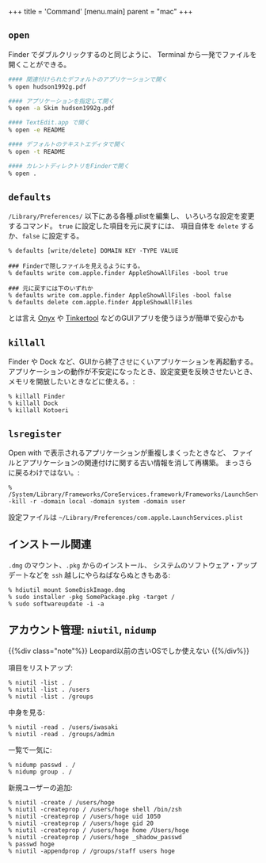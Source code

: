 +++
title = 'Command'
[menu.main]
  parent = "mac"
+++

## `open`

Finder でダブルクリックするのと同じように、
Terminal から一発でファイルを開くことができる。

```sh
#### 関連付けられたデフォルトのアプリケーションで開く
% open hudson1992g.pdf

#### アプリケーションを指定して開く
% open -a Skim hudson1992g.pdf

#### TextEdit.app で開く
% open -e README

#### デフォルトのテキストエディタで開く
% open -t README

#### カレントディレクトリをFinderで開く
% open .
```

## `defaults`

`/Library/Preferences/` 以下にある各種.plistを編集し、
いろいろな設定を変更するコマンド。
`true` に設定した項目を元に戻すには、
項目自体を `delete` するか、`false` に設定する。

    % defaults [write/delete] DOMAIN KEY -TYPE VALUE

    ### Finderで隠しファイルを見えるようにする。
    % defaults write com.apple.finder AppleShowAllFiles -bool true

    ### 元に戻すには下のいずれか
    % defaults write com.apple.finder AppleShowAllFiles -bool false
    % defaults delete com.apple.finder AppleShowAllFiles

とは言え
[Onyx](http://www.titanium.free.fr) や
[Tinkertool](http://www.bresink.com/osx/TinkerTool.html)
などのGUIアプリを使うほうが簡単で安心かも

## `killall`

Finder や Dock など、GUIから終了させにくいアプリケーションを再起動する。
アプリケーションの動作が不安定になったとき、設定変更を反映させたいとき、
メモリを開放したいときなどに使える。:

    % killall Finder
    % killall Dock
    % killall Kotoeri

## `lsregister`

Open with で表示されるアプリケーションが重複しまくったときなど、
ファイルとアプリケーションの関連付けに関する古い情報を消して再構築。
まっさらに戻るわけではない。:

    % /System/Library/Frameworks/CoreServices.framework/Frameworks/LaunchServices.framework/Support/lsregister -kill -r -domain local -domain system -domain user

設定ファイルは `~/Library/Preferences/com.apple.LaunchServices.plist`

## インストール関連

`.dmg` のマウント、`.pkg` からのインストール、
システムのソフトウェア・アップデートなどを
`ssh` 越しにやらねばならぬときもある:

    % hdiutil mount SomeDiskImage.dmg
    % sudo installer -pkg SomePackage.pkg -target /
    % sudo softwareupdate -i -a

## アカウント管理: `niutil`, `nidump`

{{%div class="note"%}}
Leopard以前の古いOSでしか使えない
{{%/div%}}

項目をリストアップ:

    % niutil -list . /
    % niutil -list . /users
    % niutil -list . /groups

中身を見る:

    % niutil -read . /users/iwasaki
    % niutil -read . /groups/admin

一覧で一気に:

    % nidump passwd . /
    % nidump group . /

新規ユーザーの追加:

    % niutil -create / /users/hoge
    % niutil -createprop / /users/hoge shell /bin/zsh
    % niutil -createprop / /users/hoge uid 1050
    % niutil -createprop / /users/hoge gid 20
    % niutil -createprop / /users/hoge home /Users/hoge
    % niutil -createprop / /users/hoge _shadow_passwd
    % passwd hoge
    % niutil -appendprop / /groups/staff users hoge
